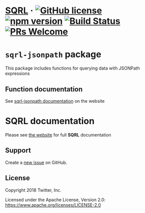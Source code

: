 # [SQRL](https://sqrl-lang.github.io/sqrl/) &middot; [![GitHub license](https://img.shields.io/badge/license-Apache%202-blue.svg)](https://github.com/sqrl-lang/sqrl/blob/master/LICENSE) [![npm version](https://img.shields.io/npm/v/sqrl.svg?style=flat)](https://www.npmjs.com/package/sqrl) [![Build Status](https://travis-ci.org/sqrl-lang/sqrl.svg?branch=master)](https://travis-ci.org/twitter/sqrl.svg?branch=master) [![PRs Welcome](https://img.shields.io/badge/PRs-welcome-brightgreen.svg)](https://github.com/sqrl-lang/sqrl/blob/master/CONTRIBUTING.md)

# `sqrl-jsonpath` package

This package includes functions for querying data with JSONPath expressions

## Function documentation

See [sqrl-jsonpath documentation](https://sqrl-lang.github.io/sqrl/packages/sqrl-jsonpath.html) on the website

# SQRL documentation

Please see [the website](https://sqrl-lang.github.io/sqrl) for full **SQRL** documentation

## Support

Create a [new issue](https://github.com/sqrl-lang/sqrl/issues/new) on GitHub.

## License

Copyright 2018 Twitter, Inc.

Licensed under the Apache License, Version 2.0: https://www.apache.org/licenses/LICENSE-2.0
